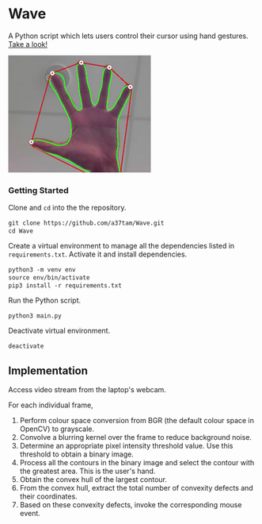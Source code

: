 # Wave

A Python script which lets users control their cursor using hand gestures. [Take a look!](https://youtu.be/OOSNbBzDD1I)

![](Images/hand-detection.png)

### Getting Started

Clone and <code>cd</code> into the the repository.

```
git clone https://github.com/a37tam/Wave.git
cd Wave
```

Create a virtual environment to manage all the dependencies listed in <code>requirements.txt</code>. Activate it and install dependencies.

```
python3 -m venv env
source env/bin/activate
pip3 install -r requirements.txt
```

Run the Python script.

```
python3 main.py
```

Deactivate virtual environment.
```
deactivate
```

## Implementation

Access video stream from the laptop's webcam.

For each individual frame,

1. Perform colour space conversion from BGR (the default colour space in OpenCV) to grayscale.
2. Convolve a blurring kernel over the frame to reduce background noise. 
3. Determine an appropriate pixel intensity threshold value. Use this threshold to obtain a binary image.
4. Process all the contours in the binary image and select the contour with the greatest area. This is the user's hand.
5. Obtain the convex hull of the largest contour.
6. From the convex hull, extract the total number of convexity defects and their coordinates.
7. Based on these convexity defects, invoke the corresponding mouse event.

